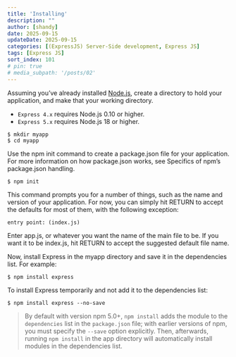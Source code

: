 ```yaml
---
title: 'Installing'
description: ""
author: [shandy]
date: 2025-09-15
updateDate: 2025-09-15
categories: [(ExpressJS) Server-Side development, Express JS]
tags: [Express JS]
sort_index: 101
# pin: true
# media_subpath: '/posts/02'
---
```


Assuming you’ve already installed [Node.js](https://nodejs.org/en), create a directory to hold your application, and make that your working directory.
- `Express 4.x` requires Node.js 0.10 or higher.
- `Express 5.x` requires Node.js 18 or higher.

```
$ mkdir myapp
$ cd myapp
```

Use the npm init command to create a package.json file for your application. For more information on how package.json works, see Specifics of npm’s package.json handling.

```
$ npm init
```

This command prompts you for a number of things, such as the name and version of your application. For now, you can simply hit RETURN to accept the defaults for most of them, with the following exception:

```
entry point: (index.js)
```

Enter app.js, or whatever you want the name of the main file to be. If you want it to be index.js, hit RETURN to accept the suggested default file name.

Now, install Express in the myapp directory and save it in the dependencies list. For example:

```
$ npm install express
```

To install Express temporarily and not add it to the dependencies list:

```
$ npm install express --no-save
```

> By default with version npm 5.0+, `npm install` adds the module to the `dependencies` list in the `package.json` file; with earlier versions of npm, you must specify the `--save` option explicitly. Then, afterwards, running `npm install` in the app directory will automatically install modules in the dependencies list.